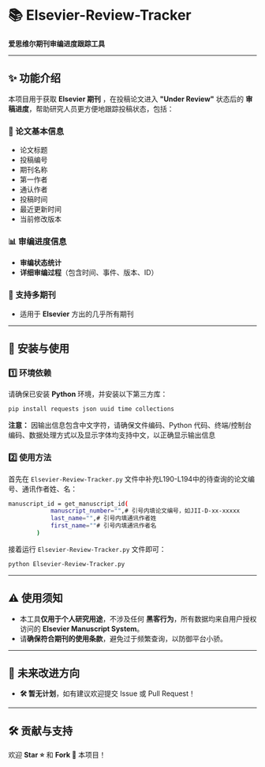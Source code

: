 # 📚 Elsevier-Review-Tracker  
**爱思维尔期刊审编进度跟踪工具**  

---

## ✨ 功能介绍  
本项目用于获取 **Elsevier 期刊** ，在投稿论文进入 **"Under Review"** 状态后的 **审稿进度**，帮助研究人员更方便地跟踪投稿状态，包括：  

### 📝 论文基本信息  
- 论文标题  
- 投稿编号  
- 期刊名称  
- 第一作者  
- 通认作者  
- 投稿时间  
- 最近更新时间  
- 当前修改版本  

### 📊 审编进度信息  
- **审编状态统计**  
- **详细审编过程**（包含时间、事件、版本、ID）  

### 📰 支持多期刊  
- 适用于 **Elsevier** 方出的几乎所有期刊  

---

## 🔧 安装与使用  

### 1️⃣ 环境依赖  
请确保已安装 **Python** 环境，并安装以下第三方库：  

```bash  
pip install requests json uuid time collections  
```

**注意：** 因输出信息包含中文字符，请确保文件编码、Python 代码、终端/控制台编码、数据处理方式以及显示字体均支持中文，以正确显示输出信息

### 2️⃣ 使用方法  
首先在 `Elsevier-Review-Tracker.py` 文件中补充L190-L194中的待查询的论文编号、通讯作者姓、名：

```bash  
manuscript_id = get_manuscript_id(
            manuscript_number="",# 引号内填论文编号，如JII-D-xx-xxxxx
            last_name="",# 引号内填通讯作者姓
            first_name=""# 引号内填通讯作者名
        )  
```

接着运行 `Elsevier-Review-Tracker.py` 文件即可：  

```bash  
python Elsevier-Review-Tracker.py  
```

---

## ⚠️ 使用须知  
- 本工具**仅用于个人研究用途**，不涉及任何 **黑客行为**，所有数据均来自用户授权访问的 **Elsevier Manuscript System**。  
- 请**确保符合期刊的使用条款**，避免过于频繁查询，以防御平台小骄。  

---

## 📌 未来改进方向  
- **🛠️ 暂无计划**，如有建议欢迎提交 Issue 或 Pull Request！  

---

## 🛠 贡献与支持  
欢迎 **Star ⭐** 和 **Fork 🍴** 本项目！    
